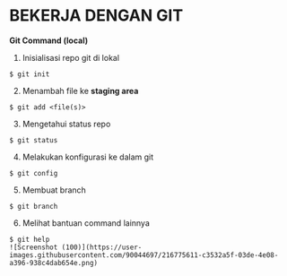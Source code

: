 # BEKERJA DENGAN GIT

**Git Command (local)**  
1. Inisialisasi repo git di lokal
~~~
$ git init
~~~  
2. Menambah file ke **staging area**
~~~
$ git add <file(s)>
~~~
3. Mengetahui status repo
~~~
$ git status
~~~
4. Melakukan konfigurasi ke dalam git
~~~
$ git config
~~~
5. Membuat branch
~~~
$ git branch
~~~
6. Melihat bantuan command lainnya
~~~
$ git help
![Screenshot (100)](https://user-images.githubusercontent.com/90044697/216775611-c3532a5f-03de-4e08-a396-938c4dab654e.png)
